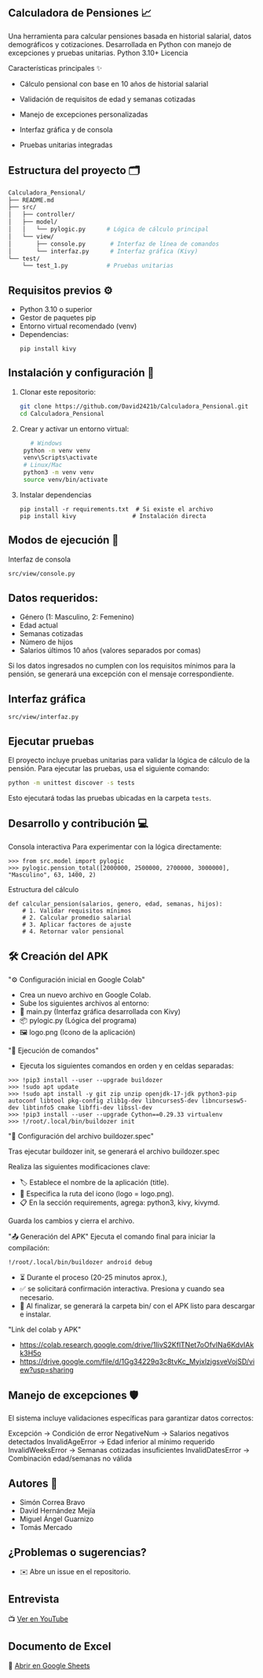 ## Calculadora de Pensiones 📈

Una herramienta para calcular pensiones basada en historial salarial, datos demográficos y cotizaciones. Desarrollada en Python con manejo de excepciones y pruebas unitarias.
Python 3.10+
Licencia

Características principales ✨

- Cálculo pensional con base en 10 años de historial salarial

- Validación de requisitos de edad y semanas cotizadas

- Manejo de excepciones personalizadas

- Interfaz gráfica y de consola

- Pruebas unitarias integradas

## Estructura del proyecto 🗂️
```bash
Calculadora_Pensional/
├── README.md
├── src/
│   ├── controller/          
│   ├── model/
│   │   └── pylogic.py      # Lógica de cálculo principal
│   └── view/
│       ├── console.py       # Interfaz de línea de comandos
│       └── interfaz.py      # Interfaz gráfica (Kivy)
└── test/
    └── test_1.py           # Pruebas unitarias
```
## Requisitos previos ⚙️

- Python 3.10 o superior
- Gestor de paquetes pip
- Entorno virtual recomendado (venv)
- Dependencias:
  ```
  pip install kivy
  ```
## Instalación y configuración 🔧

1. Clonar este repositorio:
   ```bash
   git clone https://github.com/David2421b/Calculadora_Pensional.git
   cd Calculadora_Pensional
   ```
2. Crear y activar un entorno virtual:
   ```bash
      # Windows
    python -m venv venv
    venv\Scripts\activate
    # Linux/Mac
    python3 -m venv venv
    source venv/bin/activate
   ```
3. Instalar dependencias
   ```
   pip install -r requirements.txt  # Si existe el archivo
   pip install kivy                # Instalación directa
   ```
   
## Modos de ejecución 🚀

Interfaz de consola

```bash
src/view/console.py
```

## Datos requeridos:

- Género (1: Masculino, 2: Femenino)
- Edad actual
- Semanas cotizadas
- Número de hijos
- Salarios últimos 10 años (valores separados por comas)

Si los datos ingresados no cumplen con los requisitos mínimos para la pensión, se generará una excepción con el mensaje correspondiente.

## Interfaz gráfica
```
src/view/interfaz.py

```
## Ejecutar pruebas

El proyecto incluye pruebas unitarias para validar la lógica de cálculo de la pensión. Para ejecutar las pruebas, usa el siguiente comando:

```bash
python -m unittest discover -s tests
```

Esto ejecutará todas las pruebas ubicadas en la carpeta `tests`.

## Desarrollo y contribución 💻
Consola interactiva
Para experimentar con la lógica directamente:
```
>>> from src.model import pylogic
>>> pylogic.pension_total([2000000, 2500000, 2700000, 3000000], "Masculino", 63, 1400, 2)
```

Estructura del cálculo
```
def calcular_pension(salarios, genero, edad, semanas, hijos):
    # 1. Validar requisitos mínimos
    # 2. Calcular promedio salarial
    # 3. Aplicar factores de ajuste
    # 4. Retornar valor pensional
```

## 🛠️ Creación del APK

"⚙️ Configuración inicial en Google Colab"

- Crea un nuevo archivo en Google Colab.
- Sube los siguientes archivos al entorno:
- 📄 main.py (Interfaz gráfica desarrollada con Kivy)
- 📦 pylogic.py (Lógica del programa)
- 🖼️ logo.png (Icono de la aplicación)

"🚀 Ejecución de comandos"

- Ejecuta los siguientes comandos en orden y en celdas separadas:
  
```
>>> !pip3 install --user --upgrade buildozer
>>> !sudo apt update
>>> !sudo apt install -y git zip unzip openjdk-17-jdk python3-pip autoconf libtool pkg-config zlib1g-dev libncurses5-dev libncursesw5-dev libtinfo5 cmake libffi-dev libssl-dev
>>> !pip3 install --user --upgrade Cython==0.29.33 virtualenv
>>> !/root/.local/bin/buildozer init
```
"🔧 Configuración del archivo buildozer.spec"

Tras ejecutar buildozer init, se generará el archivo buildozer.spec

Realiza las siguientes modificaciones clave:

- 🏷️ Establece el nombre de la aplicación (title).
- 📌 Especifica la ruta del icono (logo = logo.png).
- 📋 En la sección requirements, agrega: python3, kivy, kivymd.

Guarda los cambios y cierra el archivo.

"📤 Generación del APK"
Ejecuta el comando final para iniciar la compilación:

```
!/root/.local/bin/buildozer android debug
```
- ⏳ Durante el proceso (20-25 minutos aprox.),
- ✅ se solicitará confirmación interactiva. Presiona y cuando sea necesario.
- 📁 Al finalizar, se generará la carpeta bin/ con el APK listo para descargar e instalar.

"Link del colab y APK"
- https://colab.research.google.com/drive/1IivS2KflTNet7oOfvINa6KdvIAkk3H5o
- https://drive.google.com/file/d/1Gg34229q3c8tvKc_MyjxlzjgsveVojSD/view?usp=sharing
  
## Manejo de excepciones 🛡️

El sistema incluye validaciones específicas para garantizar datos correctos:


Excepción -> Condición de error
NegativeNum	 -> Salarios negativos detectados
InvalidAgeError	 -> Edad inferior al mínimo requerido
InvalidWeeksError	-> Semanas cotizadas insuficientes
InvalidDatesError  -> Combinación edad/semanas no válida


## Autores 👥

- Simón Correa Bravo 
- David Hernández Mejía 
- Miguel Ángel Guarnizo 
- Tomás Mercado

## ¿Problemas o sugerencias?

- ✉️ Abre un issue en el repositorio.

## Entrevista  
📺 [Ver en YouTube](https://youtu.be/5jBNKtJzQe4?si=5xQrhLlG16mk0w0V)  

## Documento de Excel  
📂 [Abrir en Google Sheets](https://docs.google.com/spreadsheets/d/1kuuWBAFq2SusGgKoASq2CQfCwAenW69s/edit?usp=sharing&ouid=114415268604794066439&rtpof=true&sd=true)  
